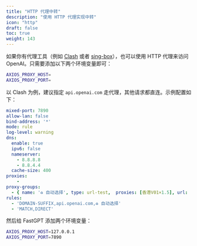```yaml
---
title: "HTTP 代理中转"
description: "使用 HTTP 代理实现中转"
icon: "http"
draft: false
toc: true
weight: 143
---
```


如果你有代理工具（例如 [Clash](https://github.com/Dreamacro/clash) 或者 [sing-box](https://github.com/SagerNet/sing-box)），也可以使用 HTTP 代理来访问 OpenAI。只需要添加以下两个环境变量即可：

```bash
AXIOS_PROXY_HOST=
AXIOS_PROXY_PORT=
```

以 Clash 为例，建议指定 `api.openai.com` 走代理，其他请求都直连。示例配置如下：

```yaml
mixed-port: 7890
allow-lan: false
bind-address: '*'
mode: rule
log-level: warning
dns:  
  enable: true  
  ipv6: false  
  nameserver:  
    - 8.8.8.8
    - 8.8.4.4 
  cache-size: 400
proxies:
    - 
proxy-groups:
  - { name: '♻️ 自动选择', type: url-test,  proxies: [香港V01×1.5], url: 'https://api.openai.com', interval: 3600}
rules:
  - 'DOMAIN-SUFFIX,api.openai.com,♻️ 自动选择'
  - 'MATCH,DIRECT'
```

然后给 FastGPT 添加两个环境变量：

```bash
AXIOS_PROXY_HOST=127.0.0.1
AXIOS_PROXY_PORT=7890
```

